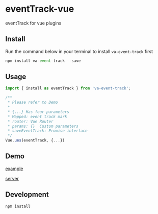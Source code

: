 # eventTrack-vue

eventTrack for vue plugins

## Install

Run the command below in your terminal to install `va-event-track` first

```js
npm install va-event-track --save
```

## Usage

```js
import { install as eventTrack } from 'va-event-track';

/**
 * Please refer to Demo
 * 
 * {...} Has four parameters
 * Mapped: event track mark
 * router: Vue Router
 * params: {}  Custom parameters
 * saveEventTrack: Promise interface
 */
Vue.ues(eventTrack, {...})
```

## Demo

[example](https://github.com/vaopen/va-eventTrack/tree/master/example)

[server](https://github.com/vaopen/va-eventTrack/tree/master/server)

## Development

```js
npm install
```
